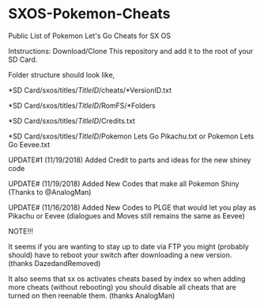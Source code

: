 # SXOS-Pokemon-Cheats
Public List of Pokemon Let's Go Cheats for SX OS

Intstructions:
Download/Clone This repository and add it to the root of your SD Card.

Folder structure should look like, 

*SD Card/sxos/titles/*TitleID*/cheats/*VersionID.txt

*SD Card/sxos/titles/*TitleID*/RomFS/*Folders

*SD Card/sxos/titles/*TitleID*/Credits.txt

*SD Card/sxos/titles/*TitleID*/Pokemon Lets Go Pikachu.txt or Pokemon Lets Go Eevee.txt

UPDATE#1 (11/19/2018)
Added Credit to parts and ideas for the new shiney code

UPDATE# (11/19/2018)
Added New Codes that make all Pokemon Shiny (Thanks to @AnalogMan)

UPDATE# (11/16/2018)
Added New Codes to PLGE that would let you play as Pikachu or Eevee (dialogues and Moves still remains the same as Eevee)

NOTE!!!

It seems if you are wanting to stay up to date via FTP you might (probably should) have to reboot your switch after downloading a new version. (thanks DazedandRemoved)

It also seems that sx os activates cheats based by index so when adding more cheats (without rebooting) you should disable all cheats that are turned on then reenable them. (thanks AnalogMan)